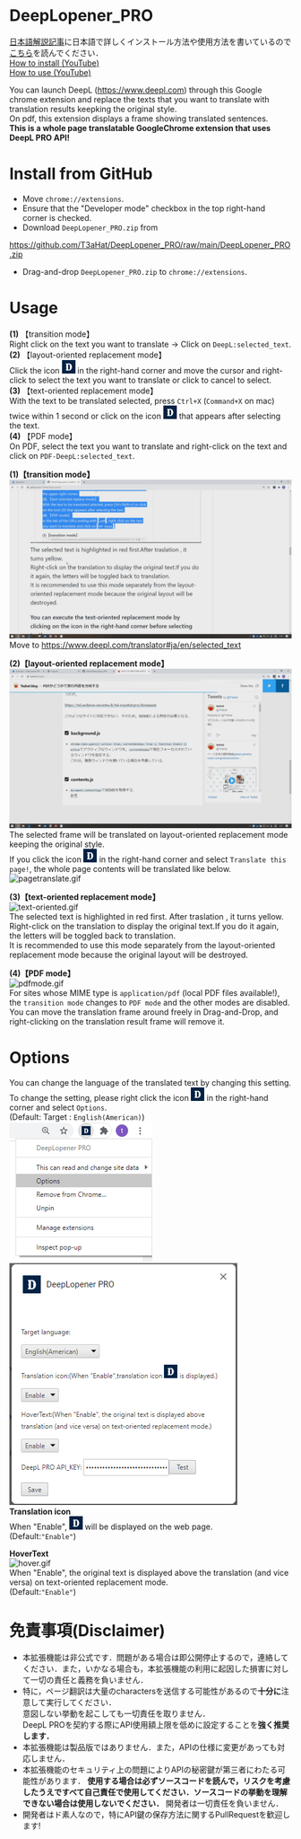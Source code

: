 # DeepLopener_PRO

[日本語解説記事](https://t3ahat.hateblo.jp/entry/2020/12/05/DeepLopener_PRO)に日本語で詳しくインストール方法や使用方法を書いているので[こちら](https://t3ahat.hateblo.jp/entry/2020/12/05/DeepLopener_PRO)を読んでください．    
[How to install (YouTube) ](https://youtu.be/bD3ATu0IHUs)  
[How to use (YouTube) ](https://youtu.be/fdgrNRY4jDs)  

You can launch DeepL (https://www.deepl.com) through this Google chrome extension and replace the texts that you want to translate with translation results keepking the original style.  
On pdf, this extension displays a frame showing translated sentences.  
**This is a whole page translatable GoogleChrome extension that uses DeepL PRO API!**  
  
# Install from GitHub 
- Move `chrome://extensions`.
- Ensure that the "Developer mode" checkbox in the top right-hand corner is checked.   
- Download `DeepLopener_PRO.zip` from  
  
https://github.com/T3aHat/DeepLopener_PRO/raw/main/DeepLopener_PRO.zip  
  
- Drag-and-drop `DeepLopener_PRO.zip` to `chrome://extensions`.
  
# Usage  
  
**(1)** 【transition mode】  
Right click on the text you want to translate → Click on `DeepL:selected_text`.   
**(2)** 【layout-oriented replacement mode】  
Click the icon ![icon24.png](https://github.com/T3aHat/DeepLopener_PRO/raw/main/icon24.png) in the right-hand corner and 
move the cursor and right-click to select the text you want to translate or click to cancel to select.   
**(3)** 【text-oriented replacement mode】  
With the text to be translated selected, press `Ctrl+X` (`Command+X` on mac) twice within 1 second or click on the icon ![icno24.png](https://github.com/T3aHat/DeepLopener_PRO/raw/main/icon24.png) that appears after selecting the text.  
**(4)** 【PDF mode】  
On PDF, select the text you want to translate and right-click on the text and click on `PDF-DeepL:selected_text`.   

**(1)【transition mode】**  
![openDeepL.gif](https://github.com/T3aHat/DeepLopener_PRO/blob/main/gif/openDeepL.gif)  
Move to https://www.deepl.com/translator#ja/en/selected_text  

**(2)【layout-oriented replacement mode】**  
![layout-oriented.gif](https://github.com/T3aHat/DeepLopener_PRO/blob/main/gif/layout-oriented.gif)  
The selected frame will be translated on layout-oriented replacement mode keeping the original style.  
If you click the icon ![icon24.png](https://github.com/T3aHat/DeepLopener_PRO/raw/main/icon24.png) in the right-hand corner and 
select `Translate this page!`, the whole page contents will be translated like below.  
![pagetranslate.gif](https://github.com/T3aHat/DeepLopener_PRO/blob/main/gif/pagetranslate.gif)  


**(3)【text-oriented replacement mode】**  
![text-oriented.gif](https://github.com/T3aHat/DeepLopener_PRO/blob/main/gif/text-oriented.gif)    
The selected text is highlighted in red first. After traslation , it turns yellow.  
Right-click on the translation to display the original text.If you do it again, the letters will be toggled back to translation.  
It is recommended to use this mode separately from the layout-oriented replacement mode because the original layout will be destroyed.  

  
**(4)【PDF mode】**  
![pdfmode.gif](https://github.com/T3aHat/DeepLopener_PRO/blob/main/gif/pdfmode.gif)  
For sites whose MIME type is `application/pdf` (local PDF files available!), the `transition mode` changes to `PDF mode` and the other modes are disabled.  
You can move the translation frame around freely in Drag-and-Drop, and right-clicking on the translation result frame will remove it.  

# Options  
You can change the language of the translated text by changing this setting.  
To change the setting, please right click the icon ![icon24.png](https://github.com/T3aHat/DeepLopener_PRO/raw/main/icon24.png) in the right-hand corner and select `Options`.   
(Default: Target : `English(American)`)  
![open_options.png](https://github.com/T3aHat/DeepLopener_PRO/blob/main/gif/open_options.png)  
![options.png](https://github.com/T3aHat/DeepLopener_PRO/blob/main/gif/options.png)  
**Translation icon**  
When "Enable", ![icon24.png](https://github.com/T3aHat/DeepLopener_PRO/raw/main/icon24.png) will be displayed on the web page.  
(Default:`"Enable"`)  
  
**HoverText**  
![hover.gif](https://github.com/T3aHat/DeepLopener_PRO/blob/main/gif/hover.gif)  
When "Enable", the original text is displayed above the translation (and vice versa) on text-oriented replacement mode.  
(Default:`"Enable"`)  
  
  
# 免責事項(Disclaimer)  
* 本拡張機能は非公式です．問題がある場合は即公開停止するので，連絡してください．また，いかなる場合も，本拡張機能の利用に起因した損害に対して一切の責任と義務を負いません．  
* 特に，ページ翻訳は大量のcharactersを送信する可能性があるので**十分に**注意して実行してください．  
意図しない挙動を起こしても一切責任を取りません．  
DeepL PROを契約する際にAPI使用額上限を低めに設定することを**強く推奨します．**
* 本拡張機能は製品版ではありません．また，APIの仕様に変更があっても対応しません．  
* 本拡張機能のセキュリティ上の問題によりAPIの秘密鍵が第三者にわたる可能性があります． **使用する場合は必ずソースコードを読んで，リスクを考慮したうえですべて自己責任で使用してください．ソースコードの挙動を理解できない場合は使用しないでください．** 開発者は一切責任を負いません．
* 開発者はド素人なので，特にAPI鍵の保存方法に関するPullRequestを歓迎します!